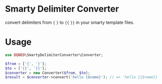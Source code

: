 # Smarty Delimiter Converter

convert delimiters from `{` `}` to `{{`  `}}` in your smarty template files.

# Usage

```php
use DQNEO\SmartyDelimiterConverter\Converter;

$from = ['{', '}'];
$to = ['{{', '}}'];
$converter = new Converter($from, $to);
$result = $converter->convert('hello {$name}'); // => 'hello {{$name}}'
```

